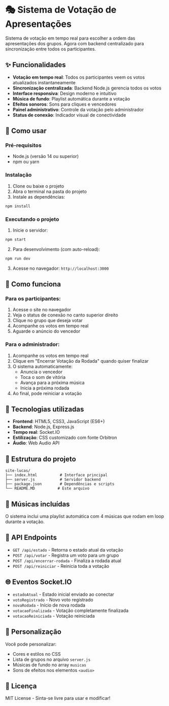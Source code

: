 # 🎭 Sistema de Votação de Apresentações

Sistema de votação em tempo real para escolher a ordem das apresentações dos grupos. Agora com backend centralizado para sincronização entre todos os participantes.

## ✨ Funcionalidades

- **Votação em tempo real**: Todos os participantes veem os votos atualizados instantaneamente
- **Sincronização centralizada**: Backend Node.js gerencia todos os votos
- **Interface responsiva**: Design moderno e intuitivo
- **Música de fundo**: Playlist automática durante a votação
- **Efeitos sonoros**: Sons para cliques e vencedores
- **Painel administrativo**: Controle da votação pelo administrador
- **Status de conexão**: Indicador visual de conectividade

## 🚀 Como usar

### Pré-requisitos

- Node.js (versão 14 ou superior)
- npm ou yarn

### Instalação

1. Clone ou baixe o projeto
2. Abra o terminal na pasta do projeto
3. Instale as dependências:

```bash
npm install
```

### Executando o projeto

1. Inicie o servidor:

```bash
npm start
```

2. Para desenvolvimento (com auto-reload):

```bash
npm run dev
```

3. Acesse no navegador: `http://localhost:3000`

## 📱 Como funciona

### Para os participantes:
1. Acesse o site no navegador
2. Veja o status de conexão no canto superior direito
3. Clique no grupo que deseja votar
4. Acompanhe os votos em tempo real
5. Aguarde o anúncio do vencedor

### Para o administrador:
1. Acompanhe os votos em tempo real
2. Clique em "Encerrar Votação da Rodada" quando quiser finalizar
3. O sistema automaticamente:
   - Anuncia o vencedor
   - Toca o som de vitória
   - Avança para a próxima música
   - Inicia a próxima rodada
4. Ao final, pode reiniciar a votação

## 🔧 Tecnologias utilizadas

- **Frontend**: HTML5, CSS3, JavaScript (ES6+)
- **Backend**: Node.js, Express.js
- **Tempo real**: Socket.IO
- **Estilização**: CSS customizado com fonte Orbitron
- **Áudio**: Web Audio API

## 📁 Estrutura do projeto

```
site-lucas/
├── index.html          # Interface principal
├── server.js           # Servidor backend
├── package.json        # Dependências e scripts
└── README.MD          # Este arquivo
```

## 🎵 Músicas incluídas

O sistema inclui uma playlist automática com 4 músicas que rodam em loop durante a votação.

## 🔄 API Endpoints

- `GET /api/estado` - Retorna o estado atual da votação
- `POST /api/votar` - Registra um voto para um grupo
- `POST /api/encerrar-rodada` - Finaliza a rodada atual
- `POST /api/reiniciar` - Reinicia toda a votação

## 🌐 Eventos Socket.IO

- `estadoAtual` - Estado inicial enviado ao conectar
- `votoRegistrado` - Novo voto registrado
- `novaRodada` - Início de nova rodada
- `votacaoFinalizada` - Votação completamente finalizada
- `votacaoReiniciada` - Votação reiniciada

## 🎨 Personalização

Você pode personalizar:
- Cores e estilos no CSS
- Lista de grupos no arquivo `server.js`
- Músicas de fundo no array `musicas`
- Sons de efeitos nos elementos `<audio>`

## 📝 Licença

MIT License - Sinta-se livre para usar e modificar!